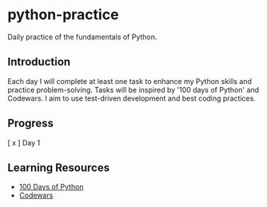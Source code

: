 # python-practice
Daily practice of the fundamentals of Python.

## Introduction
Each day I will complete at least one task to enhance my Python skills and practice problem-solving.
Tasks will be inspired by '100 days of Python' and Codewars. I aim to use test-driven development and best coding practices. 

## Progress
[ x ] Day 1

## Learning Resources
- [100 Days of Python](https://www.udemy.com/course/100-days-of-code/)
- [Codewars](https://www.codewars.com/)
